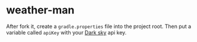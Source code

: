 # weather-man

After fork it, create a `gradle.properties` file into the project root. Then put a variable called `apiKey` with your <a href="https://darksky.net/dev/">Dark sky</a> api key.
